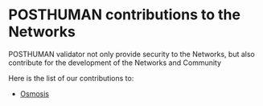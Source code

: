 # POSTHUMAN contributions to the Networks

POSTHUMAN validator not only provide security to the Networks, but also contribute for the development of the Networks and Community

Here is the list of our contributions to:

- [Osmosis](https://github.com/Validator-POSTHUMAN/contributions/blob/main/osmosis.md)
